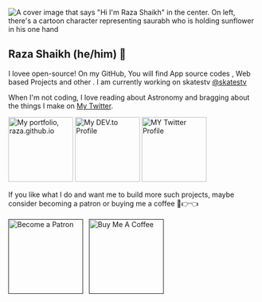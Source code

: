 ![A cover image that says "Hi I'm Raza Shaikh" in the center. On left, there's a cartoon character representing saurabh who is holding sunflower in his one hand](https://blogger.googleusercontent.com/img/a/AVvXsEhMds1602IjXijz6NMjqUyy0djAjqnRnOLGEWmNq2uFhvnzZXqy8ryds3DJpnw7gdRYkirMU9kvNtrqXVEho7Gi_ndxmy3nj6jZgw8wBz4ylHu8mxXPPKUj9TQdleYNUSXeSvR3fs6-qKfH2_0rCWB-YkYP3IPc5Xg4t4RkGkl3RjzIMzeDwtlfUUelbA=w640-h242)

## Raza Shaikh (he/him) 🌻

I lovee open-source! On my GitHub, You will find App source codes , Web based Projects and other . I am currently working on skatestv [@skatestv](https://github.com/skatetv)

When I'm not coding, I love reading about Astronomy and bragging about the things I make on [My Twitter](https://twitter.com/theraza24).

<a title="Portfolio, raza.github.io" href="https://theraza24.github.io/raza.github.io"><img alt="My portfolio, raza.github.io" src="https://raw.githubusercontent.com/saurabhdaware/saurabhdaware/master/icons/portfoliobutton.png" width="130" /></a> <a title="DEV.to Articles" href="https://www.skatestv.com/"><img alt="My DEV.to Profile" src="https://raw.githubusercontent.com/saurabhdaware/saurabhdaware/master/icons/articles.png" width="130" /></a> <a title="Twitter Profile" href="https://twitter.com/theraza24"><img alt="MY Twitter Profile" src="https://raw.githubusercontent.com/saurabhdaware/saurabhdaware/master/icons/twitter.png" width="130" /></a>

If you like what I do and want me to build more such projects, maybe consider becoming a patron or buying me a coffee  🥺👉👈<br><br>
<a href=""><img src="https://c5.patreon.com/external/logo/become_a_patron_button@2x.png" alt="Become a Patron" width="150"></a> &nbsp; <a href="" target="_blank"><img src="https://cdn.buymeacoffee.com/buttons/default-yellow.png" alt="Buy Me A Coffee" width="150" ></a>

